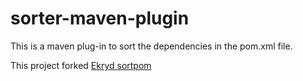 # sorter-maven-plugin

This is a maven plug-in to sort the dependencies in the pom.xml file.

This project forked [Ekryd sortpom](https://github.com/Ekryd/sortpom)